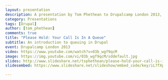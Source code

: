```yaml
---
layout: presentation
description: A presentation by Tom Phethean to Drupalcamp London 2013, providing an introduction to queuing in Drupal.
category: Presentations
tags: [Drupal]
author: [tom_phethean]
comments: true
title: "Please Hold: Your Call Is In A Queue"
subtitle: An introduction to queuing in Drupal
event: Drupalcamp London 2013
video: https://www.youtube.com/watch?v=03b_wgf9qcM
image: https://img.youtube.com/vi/03b_wgf9qcM/sddefault.jpg
slides: http://www.slideshare.net/tsphethean/please-hold-your-call-is-in-a-queue-an-introduction-to-drupal-queue
slidesembed: https://www.slideshare.net/slideshow/embed_code/key/iL7fXppMmQevOY

---
```

